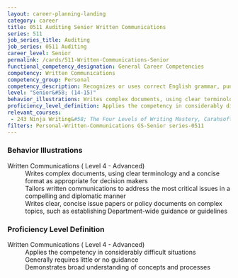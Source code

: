 ```yaml
---
layout: career-planning-landing
category: career
title: 0511 Auditing Senior Written Communications
series: 511
job_series_title: Auditing
job_series: 0511 Auditing
career_level: Senior
permalink: /cards/511-Written-Communications-Senior
functional_competency_designation: General Career Competencies
competency: Written Communications
competency_group: Personal
competency_description: Recognizes or uses correct English grammar, punctuation, and spelling; communicates information (for example, facts, ideas, or messages) in a succinct and organized manner; produces written information, which may include technical material, that is appropriate for the intended audience
level: "Senior&#58; (14-15)"
behavior_illustrations: Writes complex documents, using clear terminology and a concise format as appropriate for decision makers ? Tailors written communications to address the most critical issues in a compelling and diplomatic manner ? Writes clear, concise issue papers or policy documents on complex topics, such as establishing Department-wide guidance or guidelines
proficiency_level_definition: Applies the competency in considerably difficult situations ? Generally requires little or no guidance ? Demonstrates broad understanding of concepts and processes
relevant_courses: 
 - 243 Ninja Writing&#58; The Four Levels of Writing Mastery, Carahsoft, <a href="https://www.linkedin.com/learning/ninja-writing-the-four-levels-of-writing-mastery">https://www.linkedin.com/learning/ninja-writing-the-four-levels-of-writing-mastery</a>
filters: Personal-Written-Communications GS-Senior series-0511
---
```


<div class="desktop:grid-col-6 margin-y-205">
  <div class="border-top-05 bg-white padding-2 shadow-5 height-full members-hover border-1px border-gray-30 border-top-orange radius-lg">
    <h3>Behavior Illustrations</h3>
    <dl class="text-base"><dt>Written Communications ( Level 4 - Advanced)</dt><dd>Writes complex documents, using clear terminology and a concise format as appropriate for decision makers </dd><dd> Tailors written communications to address the most critical issues in a compelling and diplomatic manner </dd><dd> Writes clear, concise issue papers or policy documents on complex topics, such as establishing Department-wide guidance or guidelines</dd></dl>
  </div>
</div>
<div class="desktop:grid-col-6 margin-y-205">
  <div class="border-top-05 bg-white padding-2 shadow-5 height-full members-hover border-1px border-gray-30 border-top-orange radius-lg">
    <h3>Proficiency Level Definition</h3>
    <dl class="text-base"><dt>Written Communications ( Level 4 - Advanced)</dt><dd>Applies the competency in considerably difficult situations </dd><dd> Generally requires little or no guidance </dd><dd> Demonstrates broad understanding of concepts and processes</dd></dl>
  </div>
</div>
